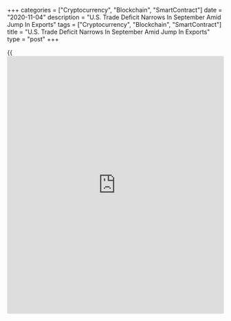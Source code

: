 +++
categories = ["Cryptocurrency", "Blockchain", "SmartContract"]
date = "2020-11-04"
description = "U.S. Trade Deficit Narrows In September Amid Jump In Exports"
tags = ["Cryptocurrency", "Blockchain", "SmartContract"]
title = "U.S. Trade Deficit Narrows In September Amid Jump In Exports"
type = "post"
+++

{{<iframe id="large-banner" src="https://www.bounty.group/#slide=7.0" width="100%" height="600" scrolling="no" style="border: 0px solid rgb(216, 221, 230); border-radius: 3px;">}}

A report released by the Commerce Department on Wednesday showed the
U.S. trade deficit narrowed in the month of September.

The Commerce Department said the trade deficit narrowed to $63.9 billion
in September from a revised $67.0 billion in August.

Economists had expected the deficit to narrow to $63.8 billion from the
$67.1 billion originally reported for the previous month.

The narrower deficit came as the value of exports jumped by 2.6 percent
to $176.4 billion, while the value of imports rose by 0.5 percent to
$240.2 billion.

The spike in exports partly reflected a sharp increase in exports of
soybeans as well as a notable increase in exports of capital goods.

Meanwhile, increases in imports of passenger cars and capital goods were
partly offset by steep drops in imports of cell phones and other
household goods and industrial supplies and materials.

The report said the goods deficit narrowed to $80.7 billion in September
from $83.8 billion in August, while the services surplus was nearly
unchanged at $16.8 billion

For comments and feedback [contact](https://www.playgroundfx.com/contact/): editorial@rtt[news](https://www.letsplayfx.com/blog/forex-news-website/).com

[Economic News][1]

 **What parts of the world are seeing the best (and worst) economic
performances lately? Click[here][2] to check out our [Econ Scorecard][2]
and find out! See up-to-the-moment [ranking](https://www.playgroundfx.com/blog/crypto-exchange-ranking/)s for the best and worst
performers in [GDP][3], [unemployment rate][4], [inflation][2] and much
more.**

   1. www.rtt[news](https://www.letsplayfx.com/blog/forex-news-website/).com/Content/EconomicNews.aspx
   2. www.rtt[news](https://www.letsplayfx.com/blog/forex-news-website/).com/economic-scorecard/world-rank/CPI/highest-performance.aspx
   3. www.rtt[news](https://www.letsplayfx.com/blog/forex-news-website/).com/economic-scorecard/world-rank/GDP/highest-performance.aspx
   4. www.rtt[news](https://www.letsplayfx.com/blog/forex-news-website/).com/economic-scorecard/world-rank/unemployment-rate/lowest-performance.aspx